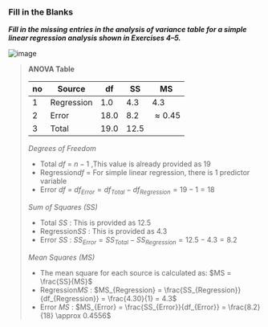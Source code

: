 ### Fill in the Blanks

***Fill in the missing entries in the analysis of variance table for a simple linear regression analysis shown in Exercises 4–5.***

![image](https://github.com/user-attachments/assets/c69fef68-af6c-4612-9949-3e186ee5eb98)

>**ANOVA Table**
>
>|no|Source    |df  |SS  |MS            |
>|--|----------|----|----|--------------|
>|1 |Regression|1.0 |4.3 |4.3           |
>|2 |Error     |18.0|8.2 | $\approx0.45$|
>|3 |Total     |19.0|12.5|  |
>
>*Degrees of Freedom*
>- Total $df$ = $n-1$ ,This value is already provided as 19
>- Regression$df$ = For simple linear regression, there is 1 predictor variable
>- Error $df$ = $df_{Error} = df_{Total} - df_{Regression} = 19 - 1 = 18$
>
>*Sum of Squares $(SS)$*
>
>- Total $SS$ : This is provided as 12.5
>- Regression$SS$ : This is provided as 4.3
>- Error $SS$ : $SS_{Error} = SS_{Total} - SS_{Regression} = 12.5 - 4.3 = 8.2$
>
>*Mean Squares $(MS)$*
>
>- The mean square for each source is calculated as: $MS = \frac{SS}{MS}$
>- Regression$MS$ : $MS_{Regression} = \frac{SS_{Regression}}{df_{Regression}} = \frac{4.30}{1} = 4.3$
>- Error $MS$ : $MS_{Error} = \frac{SS_{Error}}{df_{Error}} = \frac{8.2}{18} \approx 0.4556$
>



